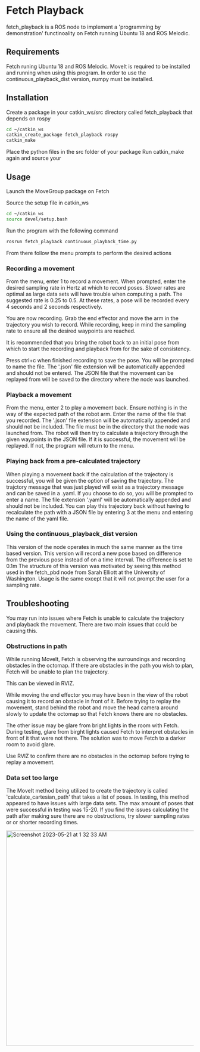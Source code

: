 # Fetch Playback

fetch_playback is a ROS node to implement a 'programming by demonstration' functinoality on Fetch running Ubuntu 18 and ROS Melodic.

## Requirements

Fetch runing Ubuntu 18 and ROS Melodic.
MoveIt is required to be installed and running when using this program.
In order to use the continuous_playback_dist version, numpy must be installed.

## Installation

Create a package in your catkin_ws/src directory called fetch_playback that depends on rospy
```bash
cd ~/catkin_ws
catkin_create_package fetch_playback rospy
catkin_make
```
Place the python files in the src folder of your package
Run catkin_make again and source your

## Usage
Launch the MoveGroup package on Fetch

Source the setup file in catkin_ws
```bash
cd ~/catkin_ws
source devel/setup.bash
```

Run the program with the following command
```bash
rosrun fetch_playback continuous_playback_time.py
```

From there follow the menu prompts to perform the desired actions

### Recording a movement

From the menu, enter 1 to record a movement.
When prompted, enter the desired sampling rate in Hertz at which to record poses.
Slower rates are optimal as large data sets will have trouble when computing a path.
The suggested rate is 0.25 to 0.5.
At these rates, a pose will be recorded every 4 seconds and 2 seconds respectively.

You are now recording. Grab the end effector and move the arm in the trajectory you wish to record.
While recording, keep in mind the sampling rate to ensure all the desired waypoints are reached.

It is recommended that you bring the robot back to an initial pose from which to start the recording and playback from for the sake of consistency. 

Press ctrl+c when finished recording to save the pose.
You will be prompted to name the file. The '.json' file extension will be automatically appended and should not be entered.
The JSON file that the movement can be replayed from will be saved to the directory where the node was launched.


### Playback a movement

From the menu, enter 2 to play a movement back.
Ensure nothing is in the way of the expected path of the robot arm.
Enter the name of the file that you recorded. The '.json' file extension will be automatically appended and should not be included.
The file must be in the directory that the node was launched from.
The robot will then try to calculate a trajectory through the given waypoints in the JSON file.
If it is successful, the movement will be replayed. If not, the program will return to the menu.


### Playing back from a pre-calculated trajectory

When playing a movement back if the calculation of the trajectory is successful, you will be given the option of saving the trajectory.
The trajctory message that was just played will exist as a trajectory message and can be saved in a .yaml.
If you choose to do so, you will be prompted to enter a name. The file extension '.yaml' will be automatically appended and should not be included.
You can play this trajectory back without having to recalculate the path with a JSON file by entering 3 at the menu and entering the name of the yaml file.

### Using the continuous_playback_dist version

This version of the node operates in much the same manner as the time based version.
This version will record a new pose based on difference from the previous pose instead of on a time interval.
The difference is set to 0.1m
The structure of this version was motivated by seeing this method used in the fetch_pbd node from Sarah Elliott at the University of Washington.
Usage is the same except that it will not prompt the user for a sampling rate.


## Troubleshooting

You may run into issues where Fetch is unable to calculate the trajectory and playback the movement.
There are two main issues that could be causing this.

### Obstructions in path

While running MoveIt, Fetch is observing the surroundings and recording obstacles in the octomap.
If there are obstacles in the path you wish to plan, Fetch will be unable to plan the trajectory.

This can be viewed in RVIZ.

While moving the end effector you may have been in the view of the robot causing it to record an obstacle in front of it.
Before trying to replay the movement, stand behind the robot and move the head camera around slowly to update the octomap so that Fetch knows there are no obstacles.

The other issue may be glare from bright lights in the room with Fetch.
During testing, glare from birght lights caused Fetch to interpret obstacles in front of it that were not there.
The solution was to move Fetch to a darker room to avoid glare.

Use RVIZ to confirm there are no obstacles in the octomap before trying to replay a movement.

### Data set too large

The MoveIt method being utilized to create the trajectory is called 'calculate_cartesian_path' that takes a list of poses.
In testing, this method appeared to have issues with large data sets. The max amount of poses that were successful in testing was 15-20.
If you find the issues calculating the path after making sure there are no obstructions, try slower sampling rates or or shorter recording times.


<img width="578" alt="Screenshot 2023-05-21 at 1 32 33 AM" src="https://github.com/NashBernhart/fetch_playback/assets/99688169/23740fb0-dc5f-42ac-8d9c-e96edc876195">
